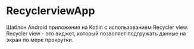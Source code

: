 # RecyclerviewApp
Шаблон Android приложения на Kotlin с использованием Recycler view. Recycler view - это виджет, который позволяет подгружать данные на экран по мере прокрутки.
